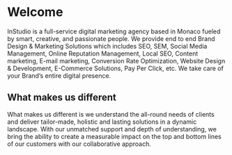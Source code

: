 # Welcome

InStudio is a full-service digital marketing agency based in Monaco fueled by smart, creative, and passionate people. We provide end to end Brand Design & Marketing Solutions which includes SEO, SEM, Social Media Management, Online Reputation Management, Local SEO, Content marketing, E-mail marketing, Conversion Rate Optimization, Website Design & Development, E-Commerce Solutions, Pay Per Click, etc. We take care of your Brand’s entire digital presence.

## What makes us different

What makes us different is we understand the all-round needs of clients and deliver tailor-made, holistic and lasting solutions in a dynamic landscape. With our unmatched support and depth of understanding, we bring the ability to create a measurable impact on the top and bottom lines of our customers with our collaborative approach.
